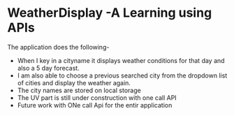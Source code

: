 # WeatherDisplay -A Learning using APIs
The application does the following-

* When I key in a cityname it displays weather conditions for that day and also a 5 day forecast.
* I am also able to choose a previous searched city  from the dropdown list of cities and display the weather again.
* The city names are stored on local storage
* The UV part is still under construction with one call API
* Future work with ONe call Api for the entir application
